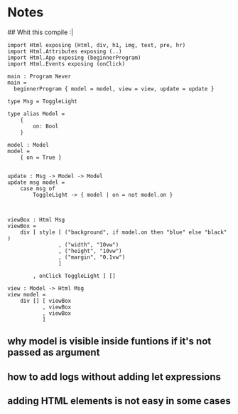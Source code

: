 # Notes


## Whit this compile :|
```
import Html exposing (Html, div, h1, img, text, pre, hr)
import Html.Attributes exposing (..)
import Html.App exposing (beginnerProgram)
import Html.Events exposing (onClick)

main : Program Never
main =
  beginnerProgram { model = model, view = view, update = update }

type Msg = ToggleLight

type alias Model =
    {
        on: Bool
    }

model : Model
model =
    { on = True }


update : Msg -> Model -> Model
update msg model =
    case msg of
        ToggleLight -> { model | on = not model.on }



viewBox : Html Msg
viewBox =
    div [ style [ ("background", if model.on then "blue" else "black" )
                , ("width", "10vw")
                , ("height", "10vw")
                , ("margin", "0.1vw")
                ]

        , onClick ToggleLight ] []

view : Model -> Html Msg
view model =
    div [] [ viewBox
           , viewBox
           , viewBox
           ]
``` 

## why model is visible inside funtions if it's not passed as argument
## how to add logs without adding let expressions
## adding HTML elements is not easy in some cases